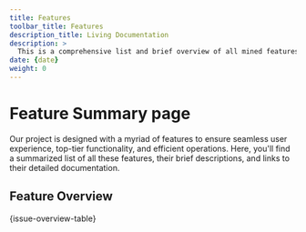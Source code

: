 ```yaml
---
title: Features
toolbar_title: Features
description_title: Living Documentation
description: >
  This is a comprehensive list and brief overview of all mined features.
date: {date}
weight: 0
---
```


<h1>Feature Summary page</h1>

Our project is designed with a myriad of features to ensure seamless user experience, top-tier functionality, and efficient operations. Here, you'll find a summarized list of all these features, their brief descriptions, and links to their detailed documentation.

<h2>Feature Overview</h2>

<div class="cps-table sortable searchable filterableByColumns paginator">

{issue-overview-table}

</div>
